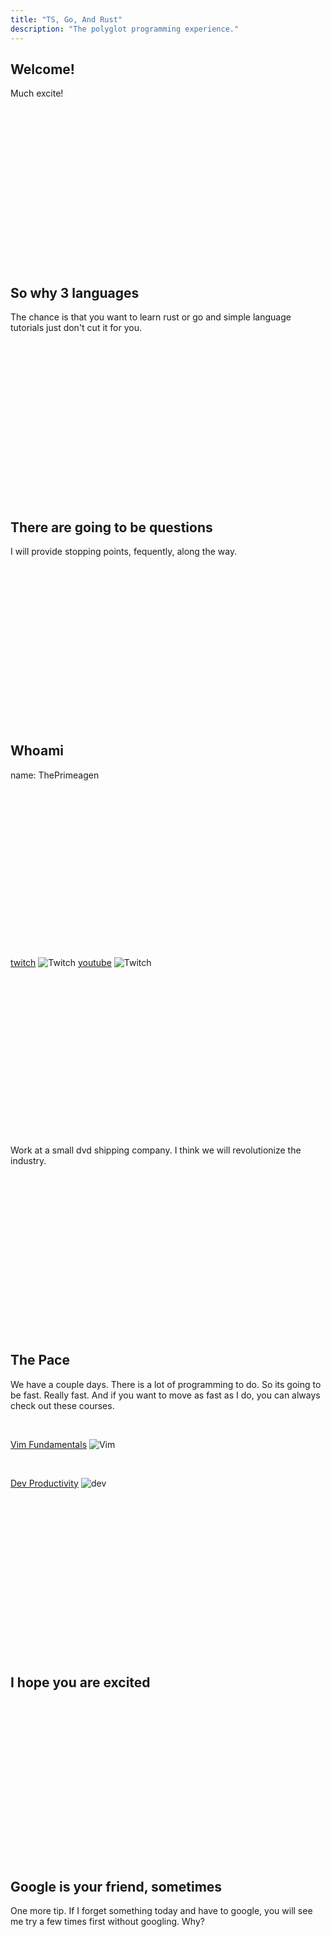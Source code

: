 ```yaml
---
title: "TS, Go, And Rust"
description: "The polyglot programming experience."
---
```


## Welcome!
Much excite!

<br/>
<br/>
<br/>
<br/>
<br/>
<br/>
<br/>
<br/>
<br/>
<br/>
<br/>
<br/>
<br/>
<br/>
<br/>

## So why 3 languages
The chance is that you want to learn rust or go and simple language tutorials
just don't cut it for you.

<br/>
<br/>
<br/>
<br/>
<br/>
<br/>
<br/>
<br/>
<br/>
<br/>
<br/>
<br/>
<br/>
<br/>
<br/>

## There are going to be questions
I will provide stopping points, fequently, along the way.

<br/>
<br/>
<br/>
<br/>
<br/>
<br/>
<br/>
<br/>
<br/>
<br/>
<br/>
<br/>
<br/>
<br/>
<br/>

## Whoami
name: ThePrimeagen

<br/>
<br/>
<br/>
<br/>
<br/>
<br/>
<br/>
<br/>
<br/>
<br/>
<br/>
<br/>
<br/>
<br/>
<br/>

[twitch](twitch.tv/ThePrimeagen)
![Twitch](./images/TWITCH.png)
[youtube](youtube.com/ThePrimeagen)
![Twitch](./images/YT.png)

<br/>
<br/>
<br/>
<br/>
<br/>
<br/>
<br/>
<br/>
<br/>
<br/>
<br/>
<br/>
<br/>
<br/>
<br/>

Work at a small dvd shipping company.  I think we will revolutionize the
industry.

<br/>
<br/>
<br/>
<br/>
<br/>
<br/>
<br/>
<br/>
<br/>
<br/>
<br/>
<br/>
<br/>
<br/>
<br/>

## The Pace
We have a couple days.  There is a lot of programming to do.  So its going to
be fast.  Really fast.  And if you want to move as fast as I do, you can always
check out these courses.

<br/>

[Vim Fundamentals](https://frontendmasters.com/courses/vim-fundamentals/)
![Vim](./images/vim.png)

<br/>

[Dev Productivity](https://frontendmasters.com/courses/developer-productivity/)
![dev](./images/dev-prod.png)

<br/>
<br/>
<br/>
<br/>
<br/>
<br/>
<br/>
<br/>
<br/>
<br/>
<br/>
<br/>
<br/>
<br/>
<br/>

## I hope you are excited

<br/>
<br/>
<br/>
<br/>
<br/>
<br/>
<br/>
<br/>
<br/>
<br/>
<br/>
<br/>
<br/>
<br/>
<br/>

## Google is your friend, sometimes
One more tip.  If I forget something today and have to google, you will see me
try a few times first without googling.  Why?

<br/>
<br/>
<br/>
<br/>
<br/>
<br/>
<br/>
<br/>
<br/>
<br/>
<br/>
<br/>
<br/>
<br/>
<br/>
